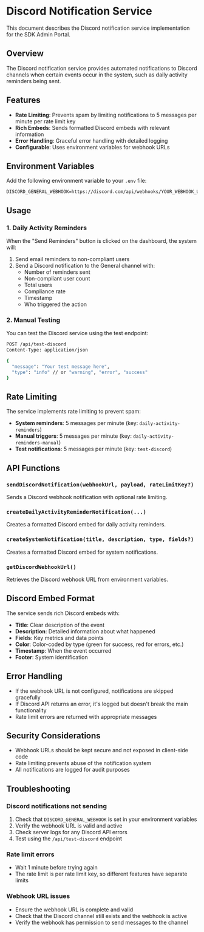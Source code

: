 # Discord Notification Service

This document describes the Discord notification service implementation for the SDK Admin Portal.

## Overview

The Discord notification service provides automated notifications to Discord channels when certain events occur in the system, such as daily activity reminders being sent.

## Features

- **Rate Limiting**: Prevents spam by limiting notifications to 5 messages per minute per rate limit key
- **Rich Embeds**: Sends formatted Discord embeds with relevant information
- **Error Handling**: Graceful error handling with detailed logging
- **Configurable**: Uses environment variables for webhook URLs

## Environment Variables

Add the following environment variable to your `.env` file:

```env
DISCORD_GENERAL_WEBHOOK=https://discord.com/api/webhooks/YOUR_WEBHOOK_URL
```

## Usage

### 1. Daily Activity Reminders

When the "Send Reminders" button is clicked on the dashboard, the system will:

1. Send email reminders to non-compliant users
2. Send a Discord notification to the General channel with:
   - Number of reminders sent
   - Non-compliant user count
   - Total users
   - Compliance rate
   - Timestamp
   - Who triggered the action

### 2. Manual Testing

You can test the Discord service using the test endpoint:

```bash
POST /api/test-discord
Content-Type: application/json

{
  "message": "Your test message here",
  "type": "info" // or "warning", "error", "success"
}
```

## Rate Limiting

The service implements rate limiting to prevent spam:

- **System reminders**: 5 messages per minute (key: `daily-activity-reminders`)
- **Manual triggers**: 5 messages per minute (key: `daily-activity-reminders-manual`)
- **Test notifications**: 5 messages per minute (key: `test-discord`)

## API Functions

### `sendDiscordNotification(webhookUrl, payload, rateLimitKey?)`

Sends a Discord webhook notification with optional rate limiting.

### `createDailyActivityReminderNotification(...)`

Creates a formatted Discord embed for daily activity reminders.

### `createSystemNotification(title, description, type, fields?)`

Creates a formatted Discord embed for system notifications.

### `getDiscordWebhookUrl()`

Retrieves the Discord webhook URL from environment variables.

## Discord Embed Format

The service sends rich Discord embeds with:

- **Title**: Clear description of the event
- **Description**: Detailed information about what happened
- **Fields**: Key metrics and data points
- **Color**: Color-coded by type (green for success, red for errors, etc.)
- **Timestamp**: When the event occurred
- **Footer**: System identification

## Error Handling

- If the webhook URL is not configured, notifications are skipped gracefully
- If Discord API returns an error, it's logged but doesn't break the main functionality
- Rate limit errors are returned with appropriate messages

## Security Considerations

- Webhook URLs should be kept secure and not exposed in client-side code
- Rate limiting prevents abuse of the notification system
- All notifications are logged for audit purposes

## Troubleshooting

### Discord notifications not sending

1. Check that `DISCORD_GENERAL_WEBHOOK` is set in your environment variables
2. Verify the webhook URL is valid and active
3. Check server logs for any Discord API errors
4. Test using the `/api/test-discord` endpoint

### Rate limit errors

- Wait 1 minute before trying again
- The rate limit is per rate limit key, so different features have separate limits

### Webhook URL issues

- Ensure the webhook URL is complete and valid
- Check that the Discord channel still exists and the webhook is active
- Verify the webhook has permission to send messages to the channel
